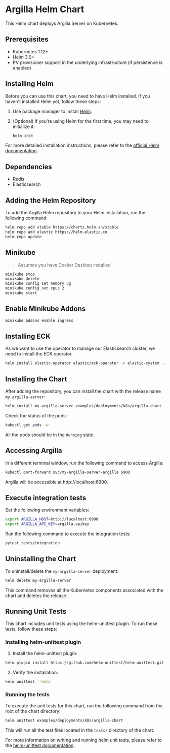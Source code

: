 # Argilla Helm Chart

This Helm chart deploys Argilla Server on Kubernetes.

## Prerequisites

- Kubernetes 1.12+
- Helm 3.0+
- PV provisioner support in the underlying infrastructure (if persistence is enabled)

## Installing Helm

Before you can use this chart, you need to have Helm installed. If you haven't installed Helm yet, follow these steps:

1. Use package manager to install [Helm](https://helm.sh/docs/intro/install/#through-package-managers).

2. (Optional) If you're using Helm for the first time, you may need to initialize it:

   ```bash
   helm init
   ```

For more detailed installation instructions, please refer to the [official Helm documentation](https://helm.sh/docs/intro/install/).

## Dependencies

- Redis
- Elasticsearch

## Adding the Helm Repository

To add the Argilla Helm repository to your Helm installation, run the following command:

```bash
helm repo add stable https://charts.helm.sh/stable
helm repo add elastic https://helm.elastic.co
helm repo update
```

## Minikube
> Assumes you have Docker Desktop installed
```bash
minikube stop
minikube delete
minikube config set memory 3g
minikube config set cpus 2
minikube start
```
## Enable Minikube Addons
```bash
minikube addons enable ingress

```
## Installing ECK
As we want to use the operator to manage our Elasticsearch cluster, we need to install the ECK operator.
```bash
helm install elastic-operator elastic/eck-operator -n elastic-system --create-namespace
```
## Installing the Chart

After adding the repository, you can install the chart with the release name `my-argilla-server`:

```bash
helm install my-argilla-server examples/deployments/k8s/argilla-chart
```

Check the status of the pods:

```bash
kubectl get pods -w
```
All the pods should be in the `Running` state.

## Accessing Argilla

In a different terminal window, run the following command to access Argilla:
```bash
kubectl port-forward svc/my-argilla-server-argilla 6900
```
Argilla will be accessible at http://localhost:6900.

## Execute integration tests

Set the following environment variables:
```bash
export ARGILLA_HOST=http://localhost:6900
export ARGILLA_API_KEY=argilla.apikey
```

Run the following command to execute the integration tests:
```bash
pytest tests/integration
```

## Uninstalling the Chart

To uninstall/delete the `my-argilla-server` deployment:

```bash
helm delete my-argilla-server
```

This command removes all the Kubernetes components associated with the chart and deletes the release.

## Running Unit Tests

This chart includes unit tests using the helm-unittest plugin. To run these tests, follow these steps:

### Installing helm-unittest plugin

1. Install the helm-unittest plugin:

```bash
helm plugin install https://github.com/helm-unittest/helm-unittest.git
```

2. Verify the installation:

```bash
helm unittest --help
```

### Running the tests

To execute the unit tests for this chart, run the following command from the root of the chart directory:

```bash
helm unittest examples/deployments/k8s/argilla-chart
```

This will run all the test files located in the `tests/` directory of the chart.

For more information on writing and running helm unit tests, please refer to the [helm-unittest documentation](https://github.com/helm-unittest/helm-unittest).
